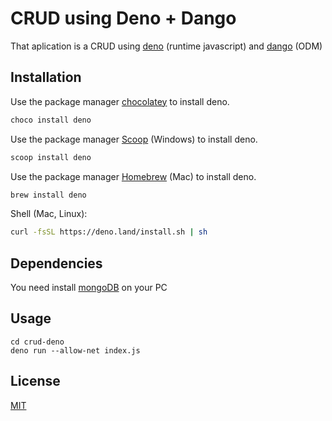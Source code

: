 # CRUD using Deno + Dango

That aplication is a CRUD using [deno](https://deno.land/) (runtime javascript) and [dango](https://dangodb.land/) (ODM)

## Installation

Use the package manager [chocolatey](https://chocolatey.org/) to install deno.
```bash
choco install deno
```

Use the package manager [Scoop](https://scoop.sh/) (Windows) to install deno.
```bash
scoop install deno
```

Use the package manager [Homebrew](https://formulae.brew.sh/formula/deno) (Mac) to install deno.
```bash
brew install deno
```

Shell (Mac, Linux):
```bash
curl -fsSL https://deno.land/install.sh | sh
```

## Dependencies
You need install [mongoDB](https://www.mongodb.com/try/download/community) on your PC

## Usage
```deno
cd crud-deno
deno run --allow-net index.js
```

## License
[MIT](https://choosealicense.com/licenses/mit/)
